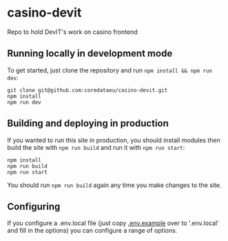 # casino-devit
Repo to hold DevIT's work on casino frontend

## Running locally in development mode
To get started, just clone the repository and run `npm install && npm run dev`:

    git clone git@github.com:coredataeu/casino-devit.git
    npm install
    npm run dev

## Building and deploying in production
If you wanted to run this site in production, you should install modules then build the site with `npm run build` and run it with `npm run start`:

    npm install
    npm run build
    npm run start

You should run `npm run build` again any time you make changes to the site.

## Configuring

If you configure a .env.local file (just copy [.env.example](https://github.com/coredataeu/casino-devit/blob/nextdev/.env.example) over to '.env.local' and fill in the options) you can configure a range of options.